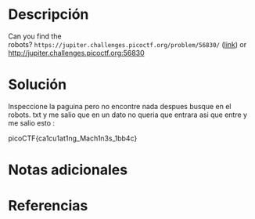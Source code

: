 # Descripción
Can you find the robots? `https://jupiter.challenges.picoctf.org/problem/56830/` ([link](https://jupiter.challenges.picoctf.org/problem/56830/)) or http://jupiter.challenges.picoctf.org:56830

# Solución 
Inspeccione la paguina pero no encontre nada despues busque en el robots. txt 
y me salio que en un dato no queria que entrara asi que entre y me salio esto : 

picoCTF{ca1cu1at1ng_Mach1n3s_1bb4c}

# Notas adicionales 

# Referencias 
